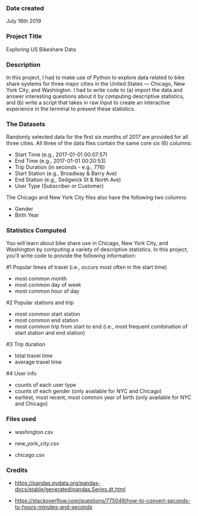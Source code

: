 ### Date created
July 16th 2019

### Project Title
Exploring US Bikeshare Data

### Description
In this project, I had to make use of Python to explore data related to bike share systems for three major cities in the United
States — Chicago, New York City, and Washington. I had to write code to (a) import the data and answer interesting
questions about it by computing descriptive statistics, and (b) write a script that takes in raw input to create an interactive
experience in the terminal to present these statistics.

### The Datasets
Randomly selected data for the first six months of 2017 are provided for all three cities. All three of the data files contain the same core six (6) columns:

- Start Time (e.g., 2017-01-01 00:07:57)
- End Time (e.g., 2017-01-01 00:20:53)
- Trip Duration (in seconds - e.g., 776)
- Start Station (e.g., Broadway & Barry Ave)
- End Station (e.g., Sedgwick St & North Ave)
- User Type (Subscriber or Customer)

The Chicago and New York City files also have the following two columns:
- Gender
- Birth Year

### Statistics Computed
You will learn about bike share use in Chicago, New York City, and Washington by computing a variety of descriptive statistics. In this project, you'll write code to provide the following information:

#1 Popular times of travel (i.e., occurs most often in the start time)

- most common month
- most common day of week
- most common hour of day

#2 Popular stations and trip

- most common start station
- most common end station
- most common trip from start to end (i.e., most frequent combination of start station and end station)

#3 Trip duration

- total travel time
- average travel time

#4 User info

- counts of each user type
- counts of each gender (only available for NYC and Chicago)
- earliest, most recent, most common year of birth (only available for NYC and Chicago)

### Files used
- washington.csv

- new_york_city.csv

- chicago.csv

### Credits
- https://pandas.pydata.org/pandas-docs/stable/generated/pandas.Series.dt.html

- https://stackoverflow.com/questions/775049/how-to-convert-seconds-to-hours-minutes-and-seconds

